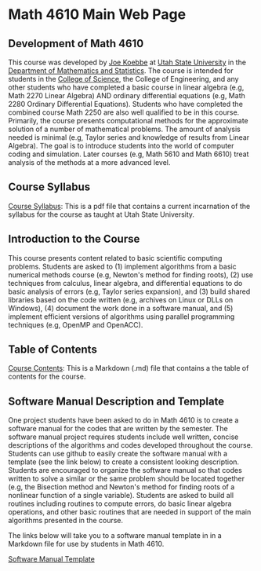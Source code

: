 # Math 4610 Main Web Page

## Development of Math 4610

This course was developed by [Joe Koebbe](http://www.math.usu.edu/~koebbe) at [Utah State University](http://www.usu.edu)
in the [Department of Mathematics and Statistics](http://www.math.usu.edu/). The course is
intended for students in the [College of Science](https://www.usu.edu/science), the College of Engineering, and any other
students who have completed a basic course in linear algebra (e.g, Math 2270 Linear Algebra) AND ordinary differential
equations (e.g, Math 2280 Ordinary Differential Equations). Students who have completed the combined course Math 2250
are also well qualified to be in this course. Primarily, the course presents computational methods for the approximate solution 
of a number of mathematical problems. The amount of analysis needed is minimal (e.g, Taylor series and knowledge of results from 
Linear Algebra). The goal is to introduce students into the world of computer coding and simulation. Later courses (e.g,
Math 5610 and Math 6610) treat analysis of the methods at a more advanced level.

## Course Syllabus

[Course Syllabus](https://jvkoebbe.github.io/math4610/syllabus.pdf): This is a pdf file that contains a current incarnation
of the syllabus for the course as taught at Utah State University.

## Introduction to the Course

This course presents content related to basic scientific computing problems. Students are asked to (1) implement algorithms
from a basic numerical methods course (e.g, Newton's method for finding roots), (2) use techniques from calculus, linear
algebra, and differential equations to do basic analysis of errors (e.g, Taylor series expansion), and (3) build shared
libraries based on the code written (e.g, archives on Linux or DLLs on Windows), (4) document the work done in a software
manual, and (5) implement efficient versions of algorithms using parallel programming techniques (e.g, OpenMP and OpenACC).

## Table of Contents

[Course Contents](https://jvkoebbe.github.io/math4610/chapter00/tableOfContents): This is a Markdown (.md) file that contains
a the table of contents for the course.

## Software Manual Description and Template

One project students have been asked to do in Math 4610 is to create a software manual for the codes that are written by the
semester. The software manual project requires students include well written, concise descriptions of the algorithms and codes
developed throughout the course. Students can use github to easily create the software manual with a template (see the link
below) to create a consistent looking description. Students are encouraged to organize the software manual so that codes
written to solve a similar or the same problem should be located together (e.g, the Bisection method and Newton's method for
finding roots of a nonlinear function of a single variable). Students are asked to build all routines including routines to
compute errors, do basic linear algebra operations, and other basic routines that are needed in support of the main algorithms
presented in the course.

The links below will take you to a software manual template in in a Markdown file for use by students in Math 4610.

[Software Manual Template](https://jvkoebbe.github.io/math4610/appendix02/softwareManualTemplate)

